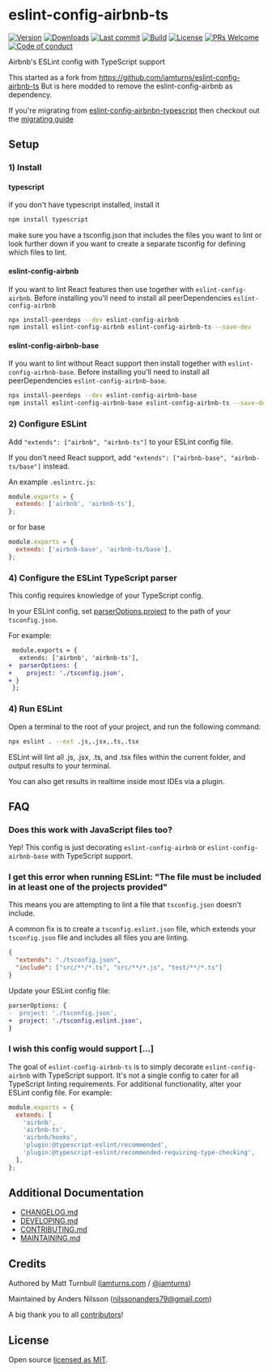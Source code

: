 # eslint-config-airbnb-ts

[![Version](https://img.shields.io/npm/v/eslint-config-airbnb-ts.svg?style=flat-square)](https://www.npmjs.com/package/eslint-config-airbnb-ts?activeTab=versions) [![Downloads](https://img.shields.io/npm/dt/eslint-config-airbnb-ts.svg?style=flat-square)](https://www.npmjs.com/package/eslint-config-airbnb-ts) [![Last commit](https://img.shields.io/github/last-commit/nilzona/eslint-config-airbnb-ts.svg?style=flat-square)](https://github.com/nilzona/eslint-config-airbnb-ts/graphs/commit-activity) [![Build](https://img.shields.io/circleci/project/github/nilzona/eslint-config-airbnb-ts/master.svg?style=flat-square)](https://circleci.com/gh/nilzona/eslint-config-airbnb-ts) [![License](https://img.shields.io/github/license/nilzona/eslint-config-airbnb-ts.svg?style=flat-square)](https://github.com/nilzona/eslint-config-airbnb-ts/blob/master/LICENSE) [![PRs Welcome](https://img.shields.io/badge/PRs-welcome-brightgreen.svg?style=flat-square)](https://github.com/nilzona/eslint-config-airbnb-ts/blob/master/CONTRIBUTING.md) [![Code of conduct](https://img.shields.io/badge/code%20of-conduct-ff69b4.svg?style=flat-square)](https://github.com/nilzona/eslint-config-airbnb-ts/blob/master/CODE_OF_CONDUCT.md)

Airbnb's ESLint config with TypeScript support

This started as a fork from https://github.com/iamturns/eslint-config-airbnb-ts
But is here modded to remove the eslint-config-airbnb as dependency.

If you're migrating from [eslint-config-airbnbn-typescript](https://github.com/iamturns/eslint-config-airbnb-ts) then checkout out the [migrating guide]('./MIGRATING.md)

## Setup

### 1) Install

#### typescript

if you don't have typescript installed, install it

```bash
npm install typescript
```

make sure you have a tsconfig.json that includes the files you want to lint or look further down if you want to create a separate tsconfig for defining which files to lint.

#### eslint-config-airbnb

If you want to lint React features then use together with `eslint-config-airbnb`. Before installing you'll need to install all peerDependencies `eslint-config-airbnb`

```bash
npx install-peerdeps --dev eslint-config-airbnb
npm install eslint-config-airbnb eslint-config-airbnb-ts --save-dev
```

#### eslint-config-airbnb-base

If you want to lint without React support then install together with `eslint-config-airbnb-base`. Before installing you'll need to install all peerDependencies `eslint-config-airbnb-base`.

```bash
npx install-peerdeps --dev eslint-config-airbnb-base
npm install eslint-config-airbnb-base eslint-config-airbnb-ts --save-dev
```

### 2) Configure ESLint

Add `"extends": ["airbnb", "airbnb-ts"]` to your ESLint config file.

If you don't need React support, add `"extends": ["airbnb-base", "airbnb-ts/base"]` instead.

An example `.eslintrc.js`:

```js
module.exports = {
  extends: ['airbnb', 'airbnb-ts'],
};
```

or for base

```js
module.exports = {
  extends: ['airbnb-base', 'airbnb-ts/base'],
};
```

### 4) Configure the ESLint TypeScript parser

This config requires knowledge of your TypeScript config.

In your ESLint config, set [parserOptions.project](https://github.com/typescript-eslint/typescript-eslint/tree/master/packages/parser#parseroptionsproject) to the path of your `tsconfig.json`.

For example:

```diff
 module.exports = {
   extends: ['airbnb', 'airbnb-ts'],
+  parserOptions: {
+    project: './tsconfig.json',
+ }
 };
```

### 4) Run ESLint

Open a terminal to the root of your project, and run the following command:

```bash
npx eslint . --ext .js,.jsx,.ts,.tsx
```

ESLint will lint all .js, .jsx, .ts, and .tsx files within the current folder, and output results to your terminal.

You can also get results in realtime inside most IDEs via a plugin.

## FAQ

### Does this work with JavaScript files too?

Yep! This config is just decorating `eslint-config-airbnb` or `eslint-config-airbnb-base` with TypeScript support.

### I get this error when running ESLint: "The file must be included in at least one of the projects provided"

This means you are attempting to lint a file that `tsconfig.json` doesn't include.

A common fix is to create a `tsconfig.eslint.json` file, which extends your `tsconfig.json` file and includes all files you are linting.

```json
{
  "extends": "./tsconfig.json",
  "include": ["src/**/*.ts", "src/**/*.js", "test/**/*.ts"]
}
```

Update your ESLint config file:

```diff
parserOptions: {
-  project: './tsconfig.json',
+  project: './tsconfig.eslint.json',
}
```

### I wish this config would support [...]

The goal of `eslint-config-airbnb-ts` is to simply decorate `eslint-config-airbnb` with TypeScript support. It's not a single config to cater for all TypeScript linting requirements. For additional functionality, alter your ESLint config file. For example:

```js
module.exports = {
  extends: [
    'airbnb',
    'airbnb-ts',
    'airbnb/hooks',
    'plugin:@typescript-eslint/recommended',
    'plugin:@typescript-eslint/recommended-requiring-type-checking',
  ],
};
```

## Additional Documentation

- [CHANGELOG.md](CHANGELOG.md)
- [DEVELOPING.md](DEVELOPING.md)
- [CONTRIBUTING.md](CONTRIBUTING.md)
- [MAINTAINING.md](MAINTAINING.md)

## Credits

Authored by Matt Turnbull ([iamturns.com](https://iamturns.com) / [@iamturns](https://twitter.com/iamturns))

Maintained by Anders Nilsson (nilssonanders79@gmail.com)

A big thank you to all [contributors](https://github.com/nilzona/eslint-config-airbnb-ts/graphs/contributors)!

## License

Open source [licensed as MIT](https://github.com/nilzona/eslint-config-airbnb-ts/blob/master/LICENSE).
